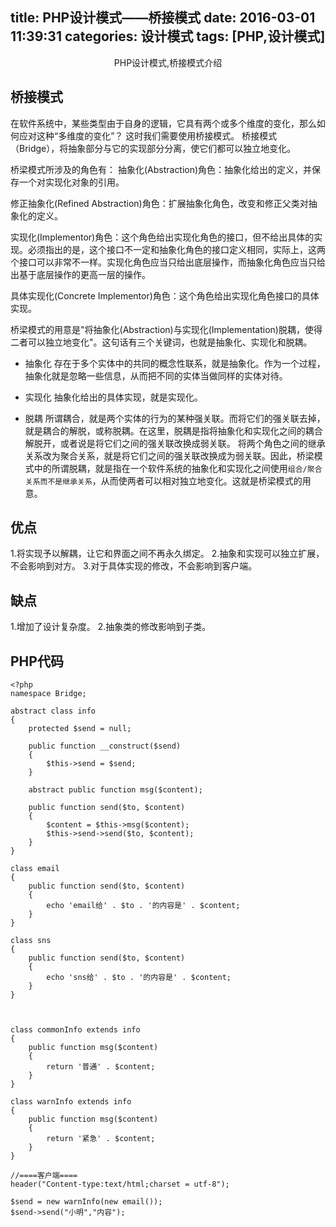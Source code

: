 title: PHP设计模式——桥接模式
date: 2016-03-01 11:39:31
categories: 设计模式
tags: [PHP,设计模式]
---


<center>PHP设计模式,桥接模式介绍</center>

<!--more-->


## 桥接模式

在软件系统中，某些类型由于自身的逻辑，它具有两个或多个维度的变化，那么如何应对这种“多维度的变化”？
这时我们需要使用桥接模式。
桥接模式（Bridge），将抽象部分与它的实现部分分离，使它们都可以独立地变化。

桥梁模式所涉及的角色有：
抽象化(Abstraction)角色：抽象化给出的定义，并保存一个对实现化对象的引用。

修正抽象化(Refined Abstraction)角色：扩展抽象化角色，改变和修正父类对抽象化的定义。

实现化(Implementor)角色：这个角色给出实现化角色的接口，但不给出具体的实现。必须指出的是，这个接口不一定和抽象化角色的接口定义相同，实际上，这两个接口可以非常不一样。实现化角色应当只给出底层操作，而抽象化角色应当只给出基于底层操作的更高一层的操作。

具体实现化(Concrete Implementor)角色：这个角色给出实现化角色接口的具体实现。


桥梁模式的用意是"将抽象化(Abstraction)与实现化(Implementation)脱耦，使得二者可以独立地变化"。这句话有三个关键词，也就是抽象化、实现化和脱耦。
- 抽象化
存在于多个实体中的共同的概念性联系，就是抽象化。作为一个过程，抽象化就是忽略一些信息，从而把不同的实体当做同样的实体对待。

- 实现化
抽象化给出的具体实现，就是实现化。

- 脱耦
所谓耦合，就是两个实体的行为的某种强关联。而将它们的强关联去掉，就是耦合的解脱，或称脱耦。在这里，脱耦是指将抽象化和实现化之间的耦合解脱开，或者说是将它们之间的强关联改换成弱关联。
将两个角色之间的继承关系改为聚合关系，就是将它们之间的强关联改换成为弱关联。因此，桥梁模式中的所谓脱耦，就是指在一个软件系统的抽象化和实现化之间使用`组合/聚合关系而不是继承关系`，从而使两者可以相对独立地变化。这就是桥梁模式的用意。

## 优点

1.将实现予以解耦，让它和界面之间不再永久绑定。
2.抽象和实现可以独立扩展，不会影响到对方。
3.对于具体实现的修改，不会影响到客户端。
 
## 缺点

1.增加了设计复杂度。
2.抽象类的修改影响到子类。

## PHP代码
```
<?php
namespace Bridge;

abstract class info
{
    protected $send = null;

    public function __construct($send)
    {
        $this->send = $send;
    }

    abstract public function msg($content);

    public function send($to, $content)
    {
        $content = $this->msg($content);
        $this->send->send($to, $content);
    }
}

class email
{
    public function send($to, $content)
    {
        echo 'email给' . $to . '的内容是' . $content;
    }
}

class sns
{
    public function send($to, $content)
    {
        echo 'sns给' . $to . '的内容是' . $content;
    }
}



class commonInfo extends info
{
    public function msg($content)
    {
        return '普通' . $content;
    }
}

class warnInfo extends info
{
    public function msg($content)
    {
        return '紧急' . $content;
    }
}

//====客户端====
header("Content-type:text/html;charset = utf-8");

$send = new warnInfo(new email());
$send->send("小明","内容");
```
